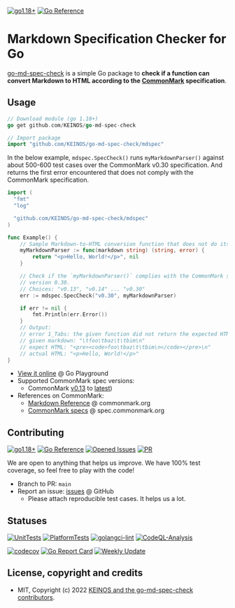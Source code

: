 <!-- markdownlint-disable MD041 -->
[![go1.18+](https://img.shields.io/badge/Go-1.18+-blue?logo=go)](https://github.com/KEINOS/go-md-spec-check/blob/main/.github/workflows/unit-tests.yml#L81 "Supported versions")
[![Go Reference](https://pkg.go.dev/badge/github.com/KEINOS/go-md-spec-check.svg)](https://pkg.go.dev/github.com/KEINOS/go-md-spec-check/ "View document online")

# Markdown Specification Checker for Go

[go-md-spec-check](https://github.com/KEINOS/go-md-spec-check) is a simple Go package to **check if a function can convert Markdown to HTML according to the [CommonMark](https://commonmark.org/) specification**.

## Usage

```go
// Download module (go 1.18+)
go get github.com/KEINOS/go-md-spec-check
```

```go
// Import package
import "github.com/KEINOS/go-md-spec-check/mdspec"
```

In the below example, `mdspec.SpecCheck()` runs `myMarkdownParser()` against about 500-600 test cases over the CommonMark v0.30 specification. And returns the first error encountered that does not comply with the CommonMark specification.

```go
import (
  "fmt"
  "log"

  "github.com/KEINOS/go-md-spec-check/mdspec"
)

func Example() {
    // Sample Markdown-to-HTML conversion function that does not do its job.
    myMarkdownParser := func(markdown string) (string, error) {
        return "<p>Hello, World!</p>", nil
    }

    // Check if the `myMarkdownParser()` complies with the CommonMark specification
    // version 0.30.
    // Choices: "v0.13", "v0.14" ... "v0.30"
    err := mdspec.SpecCheck("v0.30", myMarkdownParser)

    if err != nil {
        fmt.Println(err.Error())
    }
    // Output:
    // error 1_Tabs: the given function did not return the expected HTML result.
    // given markdown: "\tfoo\tbaz\t\tbim\n"
    // expect HTML: "<pre><code>foo\tbaz\t\tbim\n</code></pre>\n"
    // actual HTML: "<p>Hello, World!</p>"
}
```

- [View it online](https://go.dev/play/p/cvzhbhEx_QG) @ Go Playground
- Supported CommonMark spec versions:
  - CommonMark [v0.13](https://spec.commonmark.org/0.13/) to [latest](https://spec.commonmark.org/current/))
- References on CommonMark:
  - [Markdown Reference](https://commonmark.org/help/) @ commonmark.org
  - [CommonMark specs](https://spec.commonmark.org/) @ spec.commonmark.org

## Contributing

[![go1.18+](https://img.shields.io/badge/Go-1.18+-blue?logo=go)](https://github.com/KEINOS/go-md-spec-check/blob/main/.github/workflows/unit-tests.yml#L81 "Supported versions")
[![Go Reference](https://pkg.go.dev/badge/github.com/KEINOS/go-md-spec-check.svg)](https://pkg.go.dev/github.com/KEINOS/go-md-spec-check/ "View document")
[![Opened Issues](https://img.shields.io/github/issues/KEINOS/go-md-spec-check?color=lightblue&logo=github)](https://github.com/KEINOS/go-md-spec-check/issues "opened issues")
[![PR](https://img.shields.io/github/issues-pr/KEINOS/go-md-spec-check?color=lightblue&logo=github)](https://github.com/KEINOS/go-md-spec-check/pulls "Pull Requests")

We are open to anything that helps us improve. We have 100% test coverage, so feel free to play with the code!

- Branch to PR: `main`
- Report an issue: [issues](https://github.com/KEINOS/go-md-spec-check/issues) @ GitHub
  - Please attach reproducible test cases. It helps us a lot.

## Statuses

[![UnitTests](https://github.com/KEINOS/go-md-spec-check/actions/workflows/unit-tests.yml/badge.svg)](https://github.com/KEINOS/go-md-spec-check/actions/workflows/unit-tests.yml)
[![PlatformTests](https://github.com/KEINOS/go-md-spec-check/actions/workflows/platform-tests.yml/badge.svg)](https://github.com/KEINOS/go-md-spec-check/actions/workflows/platform-tests.yml)
[![golangci-lint](https://github.com/KEINOS/go-md-spec-check/actions/workflows/golangci-lint.yml/badge.svg)](https://github.com/KEINOS/go-md-spec-check/actions/workflows/golangci-lint.yml)
[![CodeQL-Analysis](https://github.com/KEINOS/go-md-spec-check/actions/workflows/codeQL-analysis.yml/badge.svg)](https://github.com/KEINOS/go-md-spec-check/actions/workflows/codeQL-analysis.yml)

[![codecov](https://codecov.io/gh/KEINOS/go-md-spec-check/branch/main/graph/badge.svg?token=jW3haldEtr)](https://codecov.io/gh/KEINOS/go-md-spec-check)
[![Go Report Card](https://goreportcard.com/badge/github.com/KEINOS/go-md-spec-check)](https://goreportcard.com/report/github.com/KEINOS/go-md-spec-check)
[![Weekly Update](https://github.com/KEINOS/go-md-spec-check/actions/workflows/weekly-update.yml/badge.svg)](https://github.com/KEINOS/go-md-spec-check/actions/workflows/weekly-update.yml)

## License, copyright and credits

- MIT, Copyright (c) 2022 [KEINOS and the go-md-spec-check contributors](https://github.com/KEINOS/go-md-spec-check/graphs/contributors).

